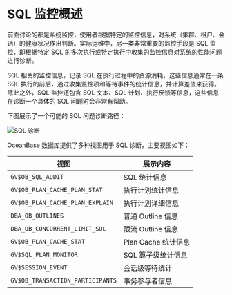 # SQL 监控概述

前面讨论的都是系统监控，使用者根据特定的监控信息，对系统（集群、租户、会话）的健康状况作出判断。实际运维中，另一类非常重要的监控手段是 SQL 监控，即根据特定 SQL 的多次执行或特定执行中收集的监控信息对系统的性能问题进行诊断。

SQL 相关的监控信息，记录 SQL 在执行过程中的资源消耗，这些信息通常在一条 SQL 执行的前后，通过收集监控项和等待事件的统计信息，并计算差值来获得。除此之外，SQL 监控还包含 SQL 文本、SQL 计划、执行反馈等信息，这些信息在诊断一个具体的 SQL 问题时会非常有帮助。

下图展示了一个可能的 SQL 问题诊断路径：

![SQL 诊断](https://obbusiness-private.oss-cn-shanghai.aliyuncs.com/doc/img/observer/V4.0.0/maintinance/sql-daignose.jpg)

OceanBase 数据库提供了多种视图用于 SQL 诊断，主要视图如下：

|视图|展示内容|
|---|---|
|`GV$OB_SQL_AUDIT`|SQL 统计信息|
|`GV$OB_PLAN_CACHE_PLAN_STAT`|执行计划统计信息|
|`GV$OB_PLAN_CACHE_PLAN_EXPLAIN`|执行计划详细信息|
|`DBA_OB_OUTLINES`|普通 Outline 信息|
|`DBA_OB_CONCURRENT_LIMIT_SQL`|限流 Outline 信息|
|`GV$OB_PLAN_CACHE_STAT`|Plan Cache 统计信息|
|`GV$SQL_PLAN_MONITOR`|SQL 算子级统计信息|
|`GV$SESSION_EVENT`|会话级等待统计|
|`GV$OB_TRANSACTION_PARTICIPANTS`|事务参与者信息|
